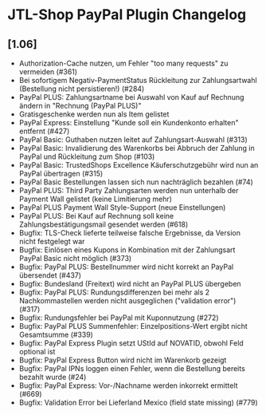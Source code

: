 # JTL-Shop PayPal Plugin Changelog

## [1.06]

* Authorization-Cache nutzen, um Fehler "too many requests" zu vermeiden (#361)
* Bei sofortigem Negativ-PaymentStatus Rückleitung zur Zahlungsartwahl (Bestellung nicht persistieren!) (#284)
* PayPal PLUS: Zahlungsartname bei Auswahl von Kauf auf Rechnung ändern in "Rechnung (PayPal PLUS)"
* Gratisgeschenke werden nun als Item gelistet
* PayPal Express: Einstellung "Kunde soll ein Kundenkonto erhalten" entfernt (#427)
* PayPal Basic: Guthaben nutzen leitet auf Zahlungsart-Auswahl (#313)
* PayPal Basic: Invalidierung des Warenkorbs bei Abbruch der Zahlung in PayPal und Rückleitung zum Shop (#103)
* PayPal Basic: TrustedShops Excellence Käuferschutzgebühr wird nun an PayPal übertragen (#315)
* PayPal Basic Bestellungen lassen sich nun nachträglich bezahlen (#74)
* PayPal PLUS: Third Party Zahlungsarten werden nun unterhalb der Payment Wall gelistet (keine Limitierung mehr)
* PayPal PLUS Payment Wall Style-Support (neue Einstellungen)
* PayPal PLUS: Bei Kauf auf Rechnung soll keine Zahlungsbestätigungsmail gesendet werden (#618)
* Bugfix: TLS-Check lieferte teilweise falsche Ergebnisse, da Version nicht festgelegt war
* Bugfix: Einlösen eines Kupons in Kombination mit der Zahlungsart PayPal Basic nicht möglich (#373)
* Bugfix: PayPal PLUS: Bestellnummer wird nicht korrekt an PayPal übersendet (#437)
* Bugfix: Bundesland (Freitext) wird nicht an PayPal PLUS übergeben
* Bugfix: PayPal PLUS: Rundungsdifferenzen bei mehr als 2 Nachkommastellen werden nicht ausgeglichen ("validation error") (#317)
* Bugfix: Rundungsfehler bei PayPal mit Kuponnutzung (#272)
* Bugfix: PayPal PLUS Summenfehler: Einzelpositions-Wert ergibt nicht Gesamtsumme (#339)
* Bugfix: PayPal Express Plugin setzt UStId auf NOVATID, obwohl Feld optional ist
* Bugfix: PayPal Express Button wird nicht im Warenkorb gezeigt
* Bugfix: PayPal IPNs loggen einen Fehler, wenn die Bestellung bereits bezahlt wurde (#24)
* Bugfix: PayPal Express: Vor-/Nachname werden inkorrekt ermittelt (#669)
* Bugfix: Validation Error bei Lieferland Mexico (field state missing) (#779)
